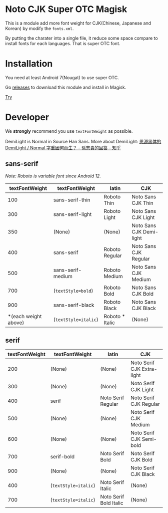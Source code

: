 # Noto CJK Super OTC Magisk
This is a module add more font weight for CJK(Chinese, Japanese and Korean) by modify the `fonts.xml`.

By putting the charater into a single file, it reduce some space compare to install fonts for each languages. That is super OTC font.

# Installation
You need at least Android 7(Nougat) to use super OTC.

Go [releases](https://github.com/WordlessEcho/Noto-Super-OTC-Installer/releases) to download this module and install in Magisk.

[Try](https://github.com/RikkaApps/FontProvider/releases/tag/v1.0.7)

# Developer
We **strongly** recommend you use `textFontWeight` as possible.

DemiLight is Normal in Source Han Sans. More about DemiLight: [思源黑体的 DemiLight / Normal 字重因何而生？ - 孫志貴的回答 - 知乎](https://www.zhihu.com/question/24607502/answer/28362461)

## sans-serif

*Note: Roboto is variable font since Android 12.*

| textFontWeight | textFontWeight | latin | CJK |
| --- | --- | --- | --- |
| 100 | sans-serif-thin | Roboto Thin | Noto Sans CJK Thin |
| 300 | sans-serif-light | Roboto Light | Noto Sans CJK Light |
| 350 | (None) | (None) | Noto Sans CJK Demi-light |
| 400 | sans-serif | Roboto Regular | Noto Sans CJK Regular |
| 500 | sans-serif-medium | Roboto Medium | Noto Sans CJK Medium |
| 700 | (`textStyle=bold`) | Roboto Bold | Noto Sans CJK Bold |
| 900 | sans-serif-black | Roboto Black | Noto Sans CJK Black |
| *(each weight above) | (`textStyle=italic`) | Roboto * Italic | (None) |

## serif

| textFontWeight | textFontWeight | latin | CJK |
| --- | --- | --- | --- |
| 200 | (None) | (None) | Noto Serif CJK Extra-light |
| 300 | (None) | (None) | Noto Serif CJK Light |
| 400 | serif | Noto Serif Regular | Noto Serif CJK Regular |
| 500 | (None) | (None) | Noto Serif CJK Medium |
| 600 | (None) | (None) | Noto Serif CJK Semi-bold |
| 700 | serif-bold | Noto Serif Bold | Noto Serif CJK Bold |
| 900 | (None) | (None) | Noto Serif CJK Black |
| 400 | (`textStyle=italic`) | Noto Serif Italic | (None) |
| 700 | (`textStyle=italic`) | Noto Serif Bold Italic | (None) |
